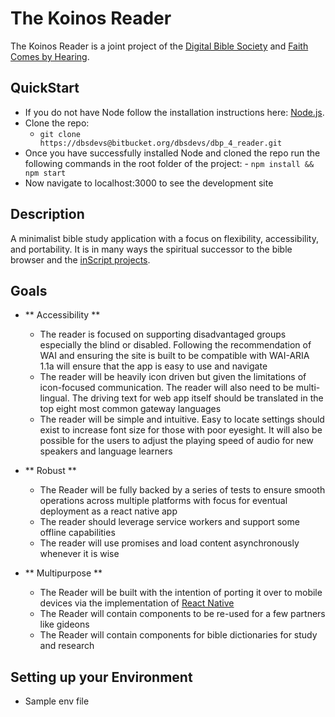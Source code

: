 # The Koinos Reader

The Koinos Reader is a joint project of the [Digital Bible Society](https://dbs.org)
and [Faith Comes by Hearing](https://faithcomesbyhearing.com).

## QuickStart

- If you do not have Node follow the installation instructions here: [Node.js](https://nodejs.org/en/download/).
- Clone the repo:
  - `git clone https://dbsdevs@bitbucket.org/dbsdevs/dbp_4_reader.git`
- Once you have successfully installed Node and cloned the repo run the following
  commands in the root folder of the
  project: - `npm install && npm start`
- Now navigate to localhost:3000 to see the development site

## Description

A minimalist bible study application with a focus on flexibility, accessibility, and
portability. It is in many ways the spiritual successor to the bible browser and the
[inScript projects](https://github.com/digitalbiblesociety/).

## Goals

- ** Accessibility **
  - The reader is focused on supporting disadvantaged groups especially the blind or
    disabled. Following the recommendation of WAI and ensuring the site is built to be
    compatible with WAI-ARIA 1.1a will ensure that the app is easy to use and navigate
  - The reader will be heavily icon driven but given the limitations of icon-focused
    communication. The reader will also need to be multi-lingual. The driving text for
    web app itself should be translated in the top eight most common gateway languages
  - The reader will be simple and intuitive. Easy to locate settings should exist to
    increase font size for those with poor eyesight. It will also be possible for the
    users to adjust the playing speed of audio for new speakers and language learners
- ** Robust **
  - The Reader will be fully backed by a series of tests to ensure smooth operations
    across multiple platforms with focus for eventual deployment as a react native app
  - The reader should leverage service workers and support some offline capabilities
  - The reader will use promises and load content asynchronously whenever it is wise
- ** Multipurpose **

  - The Reader will be built with the intention of porting it over to mobile devices
    via the implementation of [React Native](https://facebook.github.io/react-native/)
  - The Reader will contain components to be re-used for a few partners like gideons
  - The Reader will contain components for bible dictionaries for study and research

## Setting up your Environment

- Sample env file
